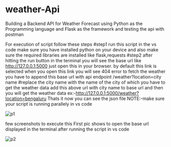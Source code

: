 # weather-Api

Building a Backend API for Weather Forecast using Python as the Programming language and Flask as the framework and testing the api with postman

For execution of script follow these steps
#step1
run this script in the vs code make sure you have installed python on your device and also make sure the required libraries are installed like flask,requests
#step2
after hitting the run button in the terminal you will see the base url like http://127.0.0.1:5000 just open this in your browser.
by default this link is selected when you open this link you will see 404 error to fetch the weather you have to append this base url with api endpoint
/weather?location=city name #replace the city name with the name of the city of which you have to get the weather data
add this above url with city name to base url and then you will get the weather data ex:-http://127.0.0.1:5000/weather?location=bengaluru
Thats it now you can see the json file NOTE:-make sure your script is running parallely in vs code

![p1](https://github.com/Shridharswamy/weather-Api/assets/150256209/9ba9e219-fb9a-475e-8b79-16c2d07d3a21)

few screenshots to execute this
First pic shows to open the base url displayed in the terminal after running the script in vs code

![p2](https://github.com/Shridharswamy/weather-Api/assets/150256209/873c9d76-6fd3-4fe2-84af-84d9edab83f4)

